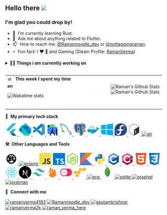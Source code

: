## Hello there <img src="https://media.giphy.com/media/hvRJCLFzcasrR4ia7z/giphy.gif" width="30px">

### I'm glad you could drop by!

- 🌱 &nbsp;I’m currently learning Rust.
- 💬 &nbsp;Ask me about anything related to Flutter.
- 📫 &nbsp;How to reach me: [@Ramannoodle_dev](https://twitter.com/Ramannoodle_dev) or [@nottaggingraman](https://t.me/nottaggingraman).
- ⚡ &nbsp;Fun fact: I :heart: :dog: and Gaming (Steam Profile: [RamanVerma](https://steamcommunity.com/id/RamanVerma))
<details> 
    <summary>
      <strong>👨‍💻 Things i am currently working on </strong>
    </summary>

  - [**Eventy**](https://github.com/Cloverspace/Eventy) - A two part application for organizing, planning and participating in Events made using Flutter and PostgreSQL with Hasura Engine on docker.
  - [**Clover**](https://github.com/Cloverspace/Clover) - Flutter package with a collection of prebuilt widgets and pages for creating prototypes and proof-of-concepts blazingly fast.
  - [**CFA**](https://github.com/Cloverspace/cfa) - A CLI application written in Rust to bootstrap and generate preconfigured templates for Flutter inspired by create-react-app and create-next-app.
</details>
<br/>

<table>
  <tr>
    <td align="left">
  📊 &nbsp; <strong>This week I spent my time on</strong>

  ![Wakatime stats](https://github-readme-stats-taupe-two.vercel.app/api/wakatime?username=ramanverma2k&hide_title=true&hide_border=true&langs_count=5&bg_color=00000000&text_color=777)
  <img width="450" height="1" alt="">
    </td>
    <td align="right">
    ![Raman's Github Stats](https://github-readme-stats.vercel.app/api?username=ramanverma2k&show_icons=true&theme=dark#gh-dark-mode-only)
    ![Raman's Github Stats](https://github-readme-stats.vercel.app/api?username=ramanverma2k&show_icons=true&#gh-light-mode-only)
    <img width="400" height="1" alt="">
    </td>
  </tr>
</table>

🧰 &nbsp;**My primary tech stack**
<p align="left">
  <a href="https://www.flutter.dev/" target="_blank"> <img src="https://raw.githubusercontent.com/devicons/devicon/master/icons/flutter/flutter-original.svg" alt="flutter" width="40" height="40"/> </a>
  <a href="https://www.dart.dev/" target="_blank"> <img src="https://raw.githubusercontent.com/devicons/devicon/master/icons/dart/dart-original.svg" alt="dart" width="40" height="40"/> </a>
  <a href="https://code.visualstudio.com/" target="_blank"> <img src="https://raw.githubusercontent.com/devicons/devicon/master/icons/vscode/vscode-original.svg" alt="vscode" width="40" height="40"/> </a>
  <a href="https://developer.android.com/studio" target="_blank"> <img src="https://raw.githubusercontent.com/devicons/devicon/master/icons/androidstudio/androidstudio-original.svg" alt="androidstudio" width="40" height="40"/> </a>
  <a href="https://www.mysql.com/" target="_blank"> <img src="https://raw.githubusercontent.com/devicons/devicon/master/icons/mysql/mysql-original.svg" alt="mysql" width="40" height="40"/> </a>
  <a href="https://www.postgresql.org" target="_blank"> <img src="https://raw.githubusercontent.com/devicons/devicon/master/icons/postgresql/postgresql-original.svg" alt="postgresql" width="40" height="40"/> </a>
  <a href="https://www.docker.com/" target="_blank"> <img src="https://raw.githubusercontent.com/devicons/devicon/master/icons/docker/docker-plain.svg" alt="docker" width="40" height="40"/> </a>
  <a href="https://www.microsoft.com/en-in/windows?r=1" target="_blank"> <img src="https://raw.githubusercontent.com/devicons/devicon/master/icons/windows8/windows8-original.svg" alt="windows" width="40" height="40"/> </a>
  <a href="https://getfedora.org/" target="_blank"> <img src="https://raw.githubusercontent.com/devicons/devicon/master/icons/fedora/fedora-original.svg" alt="fedora" width="40" height="40"/> </a>
  <a href="https://www.gnu.org/software/bash/" target="_blank"> <img src="https://raw.githubusercontent.com/devicons/devicon/master/icons/bash/bash-original.svg" alt="bash" width="40" height="40"/> </a>
  <a href="https://git-scm.com/" target="_blank"> <img src="https://www.vectorlogo.zone/logos/git-scm/git-scm-icon.svg" alt="git" width="40" height="40"/> </a>
</p>

<b>🛠️&nbsp;&nbsp;Other&nbsp;Languages&nbsp;and&nbsp;Tools&nbsp;</b>

<p align="left">
  <a href="https://www.rustup.rs" target="_blank"> <img src="https://raw.githubusercontent.com/devicons/devicon/master/icons/rust/rust-plain.svg" alt="rust" width="40" height="40"/> </a>
  <a href="https://www.go.dev" target="_blank"> <img src="https://profilinator.rishav.dev/skills-assets/go-original.svg" alt="golang" width="40" height="40"/> </a>
  <a href="https://developer.mozilla.org/en-US/docs/Web/JavaScript" target="_blank"> <img src="https://raw.githubusercontent.com/devicons/devicon/master/icons/javascript/javascript-original.svg" alt="javascript" width="40" height="40"/> </a>
  <a href="https://www.typescriptlang.org/" target="_blank"> <img src="https://raw.githubusercontent.com/devicons/devicon/master/icons/typescript/typescript-original.svg" alt="typescript" width="40" height="40"/> </a>
  <a href="https://nodejs.org" target="_blank"> <img src="https://raw.githubusercontent.com/devicons/devicon/master/icons/nodejs/nodejs-original.svg" alt="nodejs" width="40" height="40"/> </a>
  <a href="https://kotlinlang.org/" target="_blank"> <img src="https://raw.githubusercontent.com/devicons/devicon/master/icons/kotlin/kotlin-original.svg" alt="kotlin" width="40" height="40"/> </a>
  <a href="https://www.python.org" target="_blank"> <img src="https://raw.githubusercontent.com/devicons/devicon/master/icons/python/python-original.svg" alt="python" width="40" height="40"/> </a>
  <a href="https://www.cprogramming.com/" target="_blank"> <img src="https://raw.githubusercontent.com/devicons/devicon/master/icons/c/c-original.svg" alt="c" width="40" height="40"/> </a>
  <a href="https://www.w3schools.com/cpp/" target="_blank"> <img src="https://raw.githubusercontent.com/devicons/devicon/master/icons/cplusplus/cplusplus-original.svg" alt="cplusplus" width="40" height="40"/> </a>
  <a href="https://www.w3.org/html/" target="_blank"> <img src="https://raw.githubusercontent.com/devicons/devicon/master/icons/html5/html5-original.svg" alt="html5" width="40" height="40"/> </a>
  <a href="https://www.w3schools.com/css/" target="_blank"> <img src="https://raw.githubusercontent.com/devicons/devicon/master/icons/css3/css3-original.svg" alt="css3" width="40" height="40"/> </a>
  <a href="https://reactjs.org/" target="_blank"> <img src="https://raw.githubusercontent.com/devicons/devicon/master/icons/react/react-original.svg" alt="react" width="40" height="40"/> </a>
  <a href="https://www.nextjs.org/" target="_blank"> <img src="https://raw.githubusercontent.com/devicons/devicon/master/icons/nextjs/nextjs-original.svg" alt="nextjs" width="40" height="40"/> </a>
  <a href="https://www.tailwindcss.com/" target="_blank"> <img src="https://raw.githubusercontent.com/devicons/devicon/master/icons/tailwindcss/tailwindcss-plain.svg" alt="tailwindcss" width="40" height="40"/> </a>
  <a href="" target="_blank"> <img src="https://raw.githubusercontent.com/devicons/devicon/master/icons/firebase/firebase-plain.svg" alt="firebase" width="40" height="40"/> </a>
  <a href="" target="_blank"> <img src="https://raw.githubusercontent.com/devicons/devicon/master/icons/appwrite/appwrite-original.svg" alt="appwrite" width="40" height="40"/> </a>
  <a href="" target="_blank"> <img src="https://raw.githubusercontent.com/devicons/devicon/master/icons/amazonwebservices/amazonwebservices-original.svg" alt="amazon web services" width="40" height="40"/> </a>
  <a href="https://cloud.google.com" target="_blank"> <img src="https://www.vectorlogo.zone/logos/google_cloud/google_cloud-icon.svg" alt="gcp" width="40" height="40"/> </a>
  <a href="https://www.mongodb.com/" target="_blank"> <img src="https://raw.githubusercontent.com/devicons/devicon/master/icons/mongodb/mongodb-original.svg" alt="mongodb" width="40" height="40"/> </a>
  <a href="https://www.sqlite.org/" target="_blank"> <img src="https://www.vectorlogo.zone/logos/sqlite/sqlite-icon.svg" alt="sqlite" width="40" height="40"/> </a>
  <a href="https://graphql.org" target="_blank"> <img src="https://www.vectorlogo.zone/logos/graphql/graphql-icon.svg" alt="graphql" width="40" height="40"/> </a>
  <a href="https://postman.com" target="_blank"> <img src="https://www.vectorlogo.zone/logos/getpostman/getpostman-icon.svg" alt="postman" width="40" height="40"/> </a>
</p>

🔗 &nbsp;**Connect with me**
<p align="left">
<a href="mailto:ramanverma4183@gmail.com" target="blank"><img align="center" src="https://www.vectorlogo.zone/logos/gmail/gmail-icon.svg" alt="ramanverma4183" height="40" width="40" /></a>
<a href="https://twitter.com/Ramannoodle_dev" target="blank"><img align="center" src="https://www.vectorlogo.zone/logos/telegram/telegram-icon.svg" alt="Ramannoodle_dev" height="35" width="35" /></a>
<a href="https://twitter.com/Ramannoodle_dev" target="blank"><img align="center" src="https://raw.githubusercontent.com/rahuldkjain/github-profile-readme-generator/master/src/images/icons/Social/twitter.svg" alt="gautamkrishnar" height="30" width="40" /></a>
<a href="https://linkedin.com/in/ramanverma2k" target="blank"><img align="center" src="https://raw.githubusercontent.com/rahuldkjain/github-profile-readme-generator/master/src/images/icons/Social/linked-in-alt.svg" alt="ramanverma2k" height="30" width="40" /></a>
<a href="https://instagram.com/raman_verma_here" target="blank"><img align="center" src="https://raw.githubusercontent.com/rahuldkjain/github-profile-readme-generator/master/src/images/icons/Social/instagram.svg" alt="raman_verma_here" height="30" width="40" /></a>